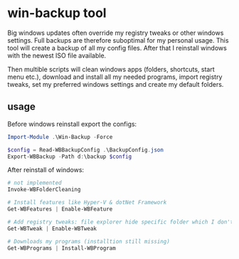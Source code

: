 # win-backup tool
Big windows updates often override my registry tweaks or other windows settings.
Full backups are therefore suboptimal for my personal usage.
This tool will create a backup of all my config files.
After that I reinstall windows with the newest ISO file available.

Then multible scripts will clean windows apps (folders, shortcuts, start menu etc.), download and install all my needed programs, import registry tweaks, set my preferred windows settings and create my default folders.

## usage
Before windows reinstall export the configs:
```powershell
Import-Module .\Win-Backup -Force

$config = Read-WBBackupConfig .\BackupConfig.json
Export-WBBackup -Path d:\backup $config
```

After reinstall of windows:
```powershell
# not implemented
Invoke-WBFolderCleaning

# Install features like Hyper-V & dotNet Framework
Get-WBFeatures | Enable-WBFeature

# Add registry tweaks: file explorer hide specific folder which I don't use (Documents, 3D Objets, Music...)
Get-WBTweak | Enable-WBTweak

# Downloads my programs (installtion still missing)
Get-WBPrograms | Install-WBProgram
```
